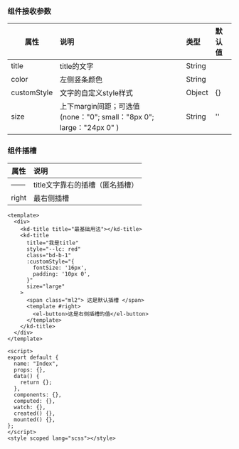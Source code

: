  ### 组件接收参数
属性 | 说明 | 类型 | 默认值
--- | :---| :---| :---
title |  title的文字 | String | 
color | 左侧竖条颜色| String | 
customStyle | 文字的自定义style样式| Object | {}
size | 上下margin间距；可选值(none："0"; small："8px 0"; large："24px 0" ) | String | ''
 ### 组件插槽
属性 | 说明  
--- | :---
—— |  title文字靠右的插槽（匿名插槽） 
right | 最右侧插槽


```
<template>
  <div>
    <kd-title title="最基础用法"></kd-title>
    <kd-title
      title="我是title"
      style="--lc: red"
      class="bd-b-1"
      :customStyle="{
        fontSize: '16px',
        padding: '10px 0',
      }"
      size="large"
    >
      <span class="ml2"> 这是默认插槽 </span>
      <template #right>
        <el-button>这是右侧插槽的值</el-button>
      </template>
    </kd-title>
  </div>
</template>

<script>
export default {
  name: "Index",
  props: {},
  data() {
    return {};
  },
  components: {},
  computed: {},
  watch: {},
  created() {},
  mounted() {},
};
</script>
<style scoped lang="scss"></style>

```
